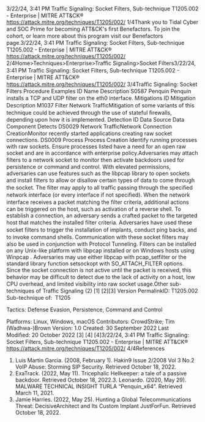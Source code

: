 3/22/24, 3:41 PM Traﬃc Signaling: Socket Filters, Sub-technique T1205.002 - Enterprise | MITRE ATT&CK®
https://attack.mitre.org/techniques/T1205/002/ 1/4Thank you to Tidal Cyber and SOC Prime for becoming ATT&CK's ﬁrst Benefactors. To join the cohort, or learn more about this program visit our
Benefactors page.3/22/24, 3:41 PM Traﬃc Signaling: Socket Filters, Sub-technique T1205.002 - Enterprise | MITRE ATT&CK®
https://attack.mitre.org/techniques/T1205/002/ 2/4Home>Techniques>Enterprise>Traﬃc Signaling>Socket Filters3/22/24, 3:41 PM Traﬃc Signaling: Socket Filters, Sub-technique T1205.002 - Enterprise | MITRE ATT&CK®
https://attack.mitre.org/techniques/T1205/002/ 3/4Traﬃc Signaling: Socket Filters
Procedure Examples
ID Name Description
S0587 Penquin Penquin installs a TCP and UDP ﬁlter on the eth0 interface.
Mitigations
ID Mitigation Description
M1037 Filter Network
TraﬃcMitigation of some variants of this technique could be achieved through the use of stateful ﬁrewalls,
depending upon how it is implemented.
Detection
ID Data Source Data Component Detects
DS0029 Network TraﬃcNetwork Connection
CreationMonitor recently started applications creating raw socket connections.
DS0009 Process Process Creation Identify running processes with raw sockets. Ensure processes listed have a need
for an open raw socket and are in accordance with enterprise policy.Adversaries may attach ﬁlters to a network socket to monitor then activate backdoors used for persistence or command and control. With
elevated permissions, adversaries can use features such as the libpcap library to open sockets and install ﬁlters to allow or disallow
certain types of data to come through the socket. The ﬁlter may apply to all traﬃc passing through the speciﬁed network interface (or every
interface if not speciﬁed). When the network interface receives a packet matching the ﬁlter criteria, additional actions can be triggered on the
host, such as activation of a reverse shell.
To establish a connection, an adversary sends a crafted packet to the targeted host that matches the installed ﬁlter criteria. Adversaries
have used these socket ﬁlters to trigger the installation of implants, conduct ping backs, and to invoke command shells. Communication
with these socket ﬁlters may also be used in conjunction with Protocol Tunneling.
Filters can be installed on any Unix-like platform with libpcap installed or on Windows hosts using Winpcap . Adversaries may use either
libpcap with pcap\_setfilter or the standard library function setsockopt with SO\_ATTACH\_FILTER options. Since the socket connection
is not active until the packet is received, this behavior may be diﬃcult to detect due to the lack of activity on a host, low CPU overhead, and
limited visibility into raw socket usage.Other sub-techniques of Traﬃc Signaling (2)
[1]
[2][3]
Version PermalinkID: T1205.002
Sub-technique of:  T1205

Tactics: Defense Evasion, Persistence, Command and Control

Platforms: Linux, Windows, macOS
Contributors: CrowdStrike; Tim (Wadhwa-)Brown
Version: 1.0
Created: 30 September 2022
Last Modiﬁed: 20 October 2022
[3]
[4]
[4]3/22/24, 3:41 PM Traﬃc Signaling: Socket Filters, Sub-technique T1205.002 - Enterprise | MITRE ATT&CK®
https://attack.mitre.org/techniques/T1205/002/ 4/4References
1. Luis Martin Garcia. (2008, February 1). Hakin9 Issue 2/2008
Vol 3 No.2 VoIP Abuse: Storming SIP Security. Retrieved
October 18, 2022.
2. ExaTrack. (2022, May 11). Tricephalic Hellkeeper: a tale of a
passive backdoor. Retrieved October 18, 2022.3. Leonardo. (2020, May 29). MALWARE TECHNICAL INSIGHT
TURLA “Penquin\_x64”. Retrieved March 11, 2021.
4. Jamie Harries. (2022, May 25). Hunting a Global
Telecommunications Threat: DecisiveArchitect and Its Custom
Implant JustForFun. Retrieved October 18, 2022.